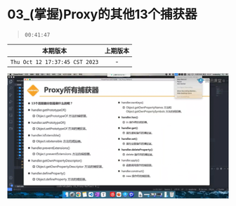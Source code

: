 # 03_(掌握)Proxy的其他13个捕获器

> `00:41:47`

|本期版本|上期版本
|:---:|:---:
`Thu Oct 12 17:37:45 CST 2023` | -

<img src="./01.png" />
